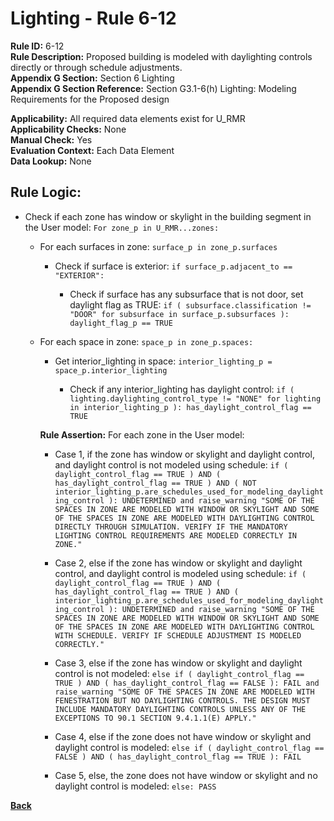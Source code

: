 
# Lighting - Rule 6-12

**Rule ID:** 6-12  
**Rule Description:** Proposed building is modeled with daylighting controls directly or through schedule adjustments.  
**Appendix G Section:** Section 6 Lighting  
**Appendix G Section Reference:** Section G3.1-6(h) Lighting: Modeling Requirements for the Proposed design  

**Applicability:** All required data elements exist for U_RMR  
**Applicability Checks:** None  
**Manual Check:** Yes  
**Evaluation Context:** Each Data Element  
**Data Lookup:** None  
## Rule Logic: 

- Check if each zone has window or skylight in the building segment in the User model: `For zone_p in U_RMR...zones:`

  - For each surfaces in zone: `surface_p in zone_p.surfaces`

    - Check if surface is exterior: `if surface_p.adjacent_to == "EXTERIOR":`

      - Check if surface has any subsurface that is not door, set daylight flag as TRUE: `if ( subsurface.classification != "DOOR" for subsurface in surface_p.subsurfaces ): daylight_flag_p == TRUE`

  - For each space in zone: `space_p in zone_p.spaces:`

    - Get interior_lighting in space: `interior_lighting_p = space_p.interior_lighting`

      - Check if any interior_lighting has daylight control: `if ( lighting.daylighting_control_type != "NONE" for lighting in interior_lighting_p ): has_daylight_control_flag == TRUE`

    **Rule Assertion:** For each zone in the User model:

    - Case 1, if the zone has window or skylight and daylight control, and daylight control is not modeled using schedule: `if ( daylight_control_flag == TRUE ) AND ( has_daylight_control_flag == TRUE ) AND ( NOT interior_lighting_p.are_schedules_used_for_modeling_daylighting_control ): UNDETERMINED and raise_warning "SOME OF THE SPACES IN ZONE ARE MODELED WITH WINDOW OR SKYLIGHT AND SOME OF THE SPACES IN ZONE ARE MODELED WITH DAYLIGHTING CONTROL DIRECTLY THROUGH SIMULATION. VERIFY IF THE MANDATORY LIGHTING CONTROL REQUIREMENTS ARE MODELED CORRECTLY IN ZONE."`

    - Case 2, else if the zone has window or skylight and daylight control, and daylight control is modeled using schedule: `if ( daylight_control_flag == TRUE ) AND ( has_daylight_control_flag == TRUE ) AND ( interior_lighting_p.are_schedules_used_for_modeling_daylighting_control ): UNDETERMINED and raise_warning "SOME OF THE SPACES IN ZONE ARE MODELED WITH WINDOW OR SKYLIGHT AND SOME OF THE SPACES IN ZONE ARE MODELED WITH DAYLIGHTING CONTROL WITH SCHEDULE. VERIFY IF SCHEDULE ADJUSTMENT IS MODELED CORRECTLY."`

    - Case 3, else if the zone has window or skylight and daylight control is not modeled:  `else if ( daylight_control_flag == TRUE ) AND ( has_daylight_control_flag == FALSE ): FAIL and raise_warning "SOME OF THE SPACES IN ZONE ARE MODELED WITH FENESTRATION BUT NO DAYLIGHTING CONTROLS. THE DESIGN MUST INCLUDE MANDATORY DAYLIGHTING CONTROLS UNLESS ANY OF THE EXCEPTIONS TO 90.1 SECTION 9.4.1.1(E) APPLY."`

    - Case 4, else if the zone does not have window or skylight and daylight control is modeled: `else if ( daylight_control_flag == FALSE ) AND ( has_daylight_control_flag == TRUE ): FAIL`

    - Case 5, else, the zone does not have window or skylight and no daylight control is modeled: `else: PASS`

**[Back](../_toc.md)**
